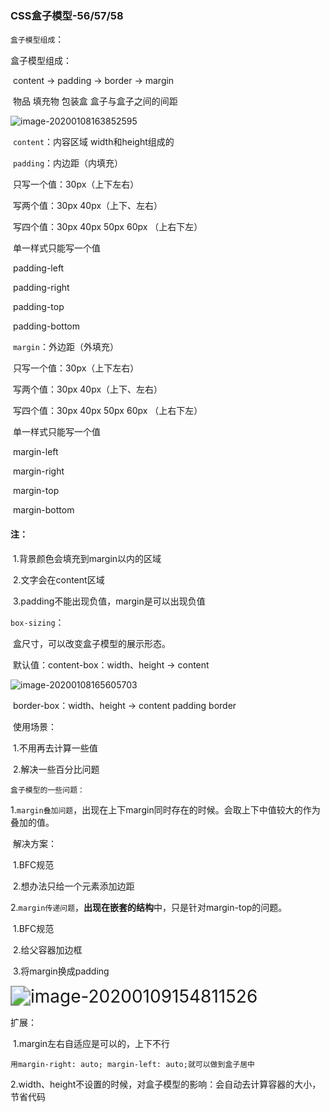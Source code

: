 ### CSS盒子模型-56/57/58

`盒子模型组成`：

盒子模型组成：

​	content -> padding -> border -> margin

​	物品 		填充物	包装盒	盒子与盒子之间的间距

![image-20200108163852595](C:\Users\dell\AppData\Roaming\Typora\typora-user-images\image-20200108163852595.png)

​	`content`：内容区域  width和height组成的

​	`padding`：内边距（内填充）

​		只写一个值：30px（上下左右）

​		写两个值：30px 40px（上下、左右）

​		写四个值：30px 40px 50px 60px （上右下左）

​	单一样式只能写一个值        

​	padding-left

​	padding-right

​	padding-top

​	padding-bottom

​	`margin`：外边距（外填充）

​		只写一个值：30px（上下左右）

​		写两个值：30px 40px（上下、左右）

​		写四个值：30px 40px 50px 60px （上右下左）

​	单一样式只能写一个值        

​	margin-left

​	margin-right

​	margin-top

​	margin-bottom



#### 注：

​	1.背景颜色会填充到margin以内的区域

​	2.文字会在content区域

​	3.padding不能出现负值，margin是可以出现负值



`box-sizing`：

​	盒尺寸，可以改变盒子模型的展示形态。

​	默认值：content-box：width、height -> content

![image-20200108165605703](C:\Users\dell\AppData\Roaming\Typora\typora-user-images\image-20200108165605703.png)

​	border-box：width、height -> content padding border

​	使用场景：

​		1.不用再去计算一些值

​		2.解决一些百分比问题



`盒子模型的一些问题：`

​	1.`margin叠加问题`，出现在上下margin同时存在的时候。会取上下中值较大的作为叠加的值。

​	解决方案：

​		1.BFC规范

​		2.想办法只给一个元素添加边距

​	2.`margin传递问题`，**出现在嵌套的结构**中，只是针对margin-top的问题。

​		1.BFC规范

​		2.给父容器加边框

​		3.将margin换成padding

<img src="C:\Users\dell\AppData\Roaming\Typora\typora-user-images\image-20200109154811526.png" alt="image-20200109154811526" style="zoom:200%;" />



扩展：

​	1.margin左右自适应是可以的，上下不行

​	`用margin-right: auto; margin-left: auto;就可以做到盒子居中`

​	2.width、height不设置的时候，对盒子模型的影响：会自动去计算容器的大小，节省代码